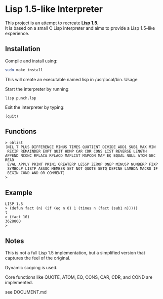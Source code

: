 # Lisp 1.5-like Interpreter

This project is an attempt to recreate **Lisp 1.5**.  
It is based on a small C Lisp interpreter and aims to provide a Lisp 1.5-like experience.

## Installation

Compile and install using:

```bash
sudo make install
```

This will create an executable named lisp in /usr/local/bin.
Usage

Start the interpreter by running:
```
lisp punch.lsp
```
Exit the interpreter by typing:
```
(quit)
```

## Functions
```
> oblist
(NIL T PLUS DIFFERENCE MINUS TIMES QUOTIENT DIVIDE ADD1 SUB1 MAX MIN
 RECIP REMAINDER EXPT QUIT HDMP CAR CDR CONS LIST REVERSE LENGTH APPEND NCONC RPLACA RPLACD MAPLIST MAPCON MAP EQ EQUAL NULL ATOM GBC READ
 EVAL APPLY PRINT PRIN1 GREATERP LESSP ZEROP ONEP MINUSP NUMBERP FIXP
 SYMBOLP LISTP ASSOC MEMBER SET NOT QUOTE SETQ DEFINE LAMBDA MACRO IF
 BEGIN COND AND OR COMMENT)
> 
```

## Example

```
LISP 1.5
> (defun fact (n) (if (eq n 0) 1 (times n (fact (sub1 n)))))
t
> (fact 10)
3628800
> 

```


## Notes

This is not a full Lisp 1.5 implementation, but a simplified version that captures the feel of the original.

Dynamic scoping is used.

Core functions like QUOTE, ATOM, EQ, CONS, CAR, CDR, and COND are implemented.

see DOCUMENT.md